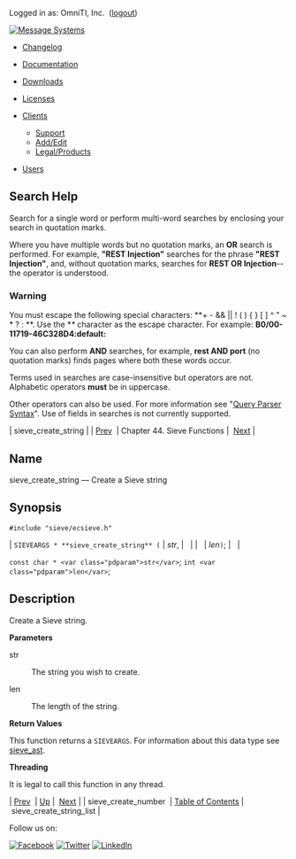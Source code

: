 Logged in as: OmniTI, Inc.  ([logout](https://support.messagesystems.com/logout.php))

[![Message Systems](https://support.messagesystems.com/images/ms-white205.png)](https://support.messagesystems.com/start.php) 

*   [Changelog](https://support.messagesystems.com/start.php?show=changelog)
*   [Documentation](https://support.messagesystems.com/docs/)
*   [Downloads](https://support.messagesystems.com/start.php)

*   [Licenses](https://support.messagesystems.com/license_summary.php)
*   <a href="">Clients</a>
    *   [Support](https://support.messagesystems.com/cs.php)
    *   [Add/Edit](https://support.messagesystems.com/edit_client.php)
    *   [Legal/Products](https://support.messagesystems.com/edit_products.php)
*   [Users](https://support.messagesystems.com/edit_customer.php)

## Search Help

Search for a single word or perform multi-word searches by enclosing your search in quotation marks.

Where you have multiple words but no quotation marks, an **OR** search is performed. For example, **"REST Injection"** searches for the phrase **"REST Injection"**, and, without quotation marks, searches for **REST OR Injection**--the operator is understood.

### Warning

You must escape the following special characters: **+ - && || ! ( ) { } [ ] ^ " ~ * ? : \**. Use the **\** character as the escape character. For example: **B0/00-11719-46C328D4\:default\:**

You can also perform **AND** searches, for example, **rest AND port** (no quotation marks) finds pages where both these words occur.

Terms used in searches are case-insensitive but operators are not. Alphabetic operators **must** be in uppercase.

Other operators can also be used. For more information see "[Query Parser Syntax](https://lucene.apache.org/core/old_versioned_docs/versions/3_0_0/queryparsersyntax.html)". Use of fields in searches is not currently supported.

| sieve_create_string |
| [Prev](apis.sieve_create_number.php)  | Chapter 44. Sieve Functions |  [Next](apis.sieve_create_string_list.php) |

<a name="apis.sieve_create_string"></a>
## Name

sieve_create_string — Create a Sieve string

## Synopsis

`#include "sieve/ecsieve.h"`

| `SIEVEARGS * **sieve_create_string** (` | <var class="pdparam">str</var>, |   |
|   | <var class="pdparam">len</var>`)`; |   |

`const char * <var class="pdparam">str</var>`;
`int <var class="pdparam">len</var>`;<a name="idp32391056"></a>
## Description

Create a Sieve string.

**Parameters**

<dl class="variablelist">

<dt>str</dt>

<dd>

The string you wish to create.

</dd>

<dt>len</dt>

<dd>

The length of the string.

</dd>

</dl>

**Return Values**

This function returns a `SIEVEARGS`. For information about this data type see [sieve_ast](structs.sieve_ast.php "68.76. SIEVEARGS (sieve_ast)").

**Threading**

It is legal to call this function in any thread.

| [Prev](apis.sieve_create_number.php)  | [Up](sieve.php) |  [Next](apis.sieve_create_string_list.php) |
| sieve_create_number  | [Table of Contents](index.php) |  sieve_create_string_list |

Follow us on:

[![Facebook](https://support.messagesystems.com/images/icon-facebook.png)](http://www.facebook.com/messagesystems) [![Twitter](https://support.messagesystems.com/images/icon-twitter.png)](http://twitter.com/#!/MessageSystems) [![LinkedIn](https://support.messagesystems.com/images/icon-linkedin.png)](http://www.linkedin.com/company/message-systems)